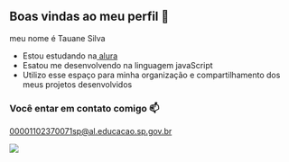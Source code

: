 ## Boas vindas ao meu perfil 💙

meu nome é Tauane Silva

- Estou estudando na[ alura ](https://www.alura.com.br)
- Esatou me desenvolvendo na linguagem javaScript
-  Utilizo esse espaço para minha organização e compartilhamento dos meus projetos desenvolvidos

  ### Você entar em contato comigo 📫

  00001102370071sp@al.educacao.sp.gov.br



![](https://media1.tenor.com/m/O0L78rE1EZQAAAAd/milk-and-mocha-cute.gif)  
